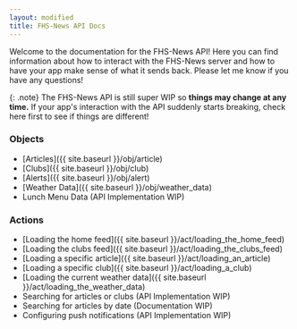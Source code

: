 ```yaml
---
layout: modified
title: FHS-News API Docs
---
```

Welcome to the documentation for the FHS-News API! Here you can find information about how to interact with the FHS-News server and how to have your app make sense of what it sends back. Please let me know if you have any questions!

{: .note}
The FHS-News API is still super WIP so **things may change at any time.** If your app's interaction with the API suddenly starts breaking, check here first to see if things are different!

### Objects
  - [Articles]({{ site.baseurl }}/obj/article)
  - [Clubs]({{ site.baseurl }}/obj/club)
  - [Alerts]({{ site.baseurl }}/obj/alert)
  - [Weather Data]({{ site.baseurl }}/obj/weather_data)
  - Lunch Menu Data (API Implementation WIP)

### Actions
  - [Loading the home feed]({{ site.baseurl }}/act/loading_the_home_feed)
  - [Loading the clubs feed]({{ site.baseurl }}/act/loading_the_clubs_feed)
  - [Loading a specific article]({{ site.baseurl }}/act/loading_an_article)
  - [Loading a specific club]({{ site.baseurl }}/act/loading_a_club)
  - [Loading the current weather data]({{ site.baseurl }}/act/loading_the_weather_data)
  - Searching for articles or clubs (API Implementation WIP)
  - Searching for articles by date (Documentation WIP)
  - Configuring push notifications (API Implementation WIP)